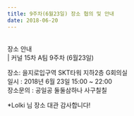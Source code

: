 ```yaml
---
title: 9주차(6월23일) 장소 협의 및 안내
date: 2018-06-20
---
```


<p>
<br>
장소 안내<br>
| 커널 15차 A팀 9주차 (6월23일) 
</p><p>
장소: 을지로입구역 SKT타워 지하2층 G회의실<br>
일시 : 2018년 6월 23일 15:00 ~ 22:00 <br>
장소문의 : 공일공 둘둘삼하나 사구칠칠 
</p><p>
*Lolki 님 장소 대관 감사합니다!
</p>

